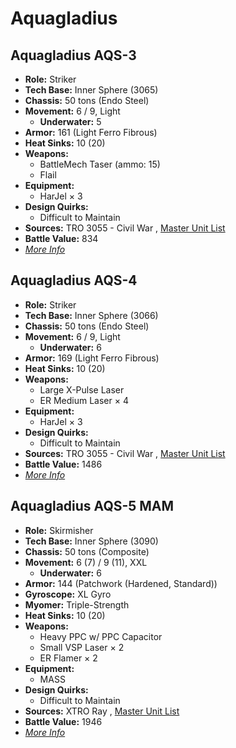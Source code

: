 # Aquagladius 

## Aquagladius AQS-3 

- **Role:** Striker 
- **Tech Base:** Inner Sphere (3065) 
- **Chassis:** 50 tons (Endo Steel) 
- **Movement:** 6 / 9, Light 
  - **Underwater:** 5 
- **Armor:** 161 (Light Ferro Fibrous) 
- **Heat Sinks:** 10 (20) 
- **Weapons:** 
  - BattleMech Taser (ammo: 15) 
  - Flail 
- **Equipment:** 
  - HarJel × 3 
- **Design Quirks:** 
  - Difficult to Maintain 
- **Sources:** TRO 3055 - Civil War , [Master Unit List](http://masterunitlist.info/Unit/Details/58/aquagladius-aqs-3) 
- **Battle Value:** 834 
- [*More Info*](aquagladius/aquagladius_aqs-3.md) 

## Aquagladius AQS-4 

- **Role:** Striker 
- **Tech Base:** Inner Sphere (3066) 
- **Chassis:** 50 tons (Endo Steel) 
- **Movement:** 6 / 9, Light 
  - **Underwater:** 6 
- **Armor:** 169 (Light Ferro Fibrous) 
- **Heat Sinks:** 10 (20) 
- **Weapons:** 
  - Large X-Pulse Laser 
  - ER Medium Laser × 4 
- **Equipment:** 
  - HarJel × 3 
- **Design Quirks:** 
  - Difficult to Maintain 
- **Sources:** TRO 3055 - Civil War , [Master Unit List](http://masterunitlist.info/Unit/Details/59/aquagladius-aqs-4) 
- **Battle Value:** 1486 
- [*More Info*](aquagladius/aquagladius_aqs-4.md) 

## Aquagladius AQS-5 MAM 

- **Role:** Skirmisher 
- **Tech Base:** Inner Sphere (3090) 
- **Chassis:** 50 tons (Composite) 
- **Movement:** 6 (7) / 9 (11), XXL 
  - **Underwater:** 6 
- **Armor:** 144 (Patchwork (Hardened, Standard)) 
- **Gyroscope:** XL Gyro 
- **Myomer:** Triple-Strength 
- **Heat Sinks:** 10 (20) 
- **Weapons:** 
  - Heavy PPC w/ PPC Capacitor 
  - Small VSP Laser × 2 
  - ER Flamer × 2 
- **Equipment:** 
  - MASS 
- **Design Quirks:** 
  - Difficult to Maintain 
- **Sources:** XTRO Ray , [Master Unit List](http://masterunitlist.info/Unit/Details/8108/aquagladius-aqs-5-mam) 
- **Battle Value:** 1946 
- [*More Info*](aquagladius/aquagladius_aqs-5_mam.md) 

